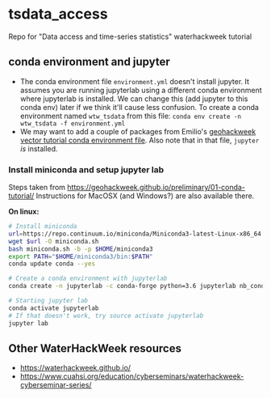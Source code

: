 # tsdata_access
Repo for "Data access and time-series statistics" waterhackweek tutorial

## conda environment and jupyter

- The conda environment file `environment.yml` doesn't install jupyter. It assumes you are running jupyterlab using a different conda environment where jupyterlab is installed. We can change this (add jupyter to this conda env) later if we think it'll cause less confusion. To create a conda environment named `wtw_tsdata` from this file: `conda env create -n wtw_tsdata -f environment.yml`
- We may want to add a couple of packages from Emilio's [geohackweek vector tutorial conda environment file](https://github.com/geohackweek/tutorial_contents/blob/master/vector/environment.yml). Also note that in that file, `jupyter` *is* installed.

### Install miniconda and setup jupyter lab
Steps taken from https://geohackweek.github.io/preliminary/01-conda-tutorial/
Instructions for MacOSX (and Windows?) are also available there.

**On linux:**
```bash
# Install miniconda
url=https://repo.continuum.io/miniconda/Miniconda3-latest-Linux-x86_64.sh
wget $url -O miniconda.sh
bash miniconda.sh -b -p $HOME/miniconda3
export PATH="$HOME/miniconda3/bin:$PATH"
conda update conda --yes

# Create a conda environment with jupyterlab
conda create -n jupyterlab -c conda-forge python=3.6 jupyterlab nb_conda_kernels

# Starting jupyter lab
conda activate jupyterlab
# If that doesn't work, try source activate jupyterlab
jupyter lab
```


## Other WaterHackWeek resources
- https://waterhackweek.github.io/
- https://www.cuahsi.org/education/cyberseminars/waterhackweek-cyberseminar-series/
